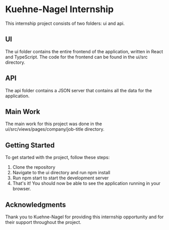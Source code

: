 # Kuehne-Nagel Internship
This internship project consists of two folders: ui and api.

## UI
The ui folder contains the entire frontend of the application, written in React and TypeScript. The code for the frontend can be found in the ui/src directory.

## API
The api folder contains a JSON server that contains all the data for the application.

## Main Work
The main work for this project was done in the ui/src/views/pages/company/job-title directory.

## Getting Started
To get started with the project, follow these steps:

1. Clone the repository
2. Navigate to the ui directory and run npm install
3. Run npm start to start the development server
4. That's it! You should now be able to see the application running in your browser.

## Acknowledgments
Thank you to Kuehne-Nagel for providing this internship opportunity and for their support throughout the project.
